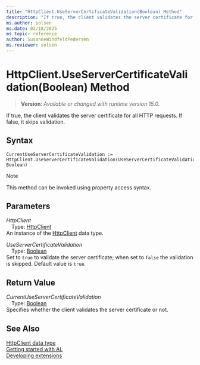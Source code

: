 ```yaml
---
title: "HttpClient.UseServerCertificateValidation(Boolean) Method"
description: "If true, the client validates the server certificate for all HTTP requests."
ms.author: solsen
ms.date: 02/18/2025
ms.topic: reference
author: SusanneWindfeldPedersen
ms.reviewer: solsen
---
```

[//]: # (START>DO_NOT_EDIT)
[//]: # (IMPORTANT:Do not edit any of the content between here and the END>DO_NOT_EDIT.)
[//]: # (Any modifications should be made in the .xml files in the ModernDev repo.)
# HttpClient.UseServerCertificateValidation(Boolean) Method
> **Version**: _Available or changed with runtime version 15.0._

If true, the client validates the server certificate for all HTTP requests. If false, it skips validation.


## Syntax
```AL
CurrentUseServerCertificateValidation :=   HttpClient.UseServerCertificateValidation(UseServerCertificateValidation: Boolean)
```
> [!NOTE]
> This method can be invoked using property access syntax.
## Parameters
*HttpClient*  
&emsp;Type: [HttpClient](httpclient-data-type.md)  
An instance of the [HttpClient](httpclient-data-type.md) data type.  

*UseServerCertificateValidation*  
&emsp;Type: [Boolean](../boolean/boolean-data-type.md)  
Set to `true` to validate the server certificate; when set to `false` the validation is skipped. Default value is `true`.  


## Return Value
*CurrentUseServerCertificateValidation*  
&emsp;Type: [Boolean](../boolean/boolean-data-type.md)  
Specifies whether the client validates the server certificate or not.


[//]: # (IMPORTANT: END>DO_NOT_EDIT)
## See Also
[HttpClient data type](httpclient-data-type.md)  
[Getting started with AL](../../devenv-get-started.md)  
[Developing extensions](../../devenv-dev-overview.md)
